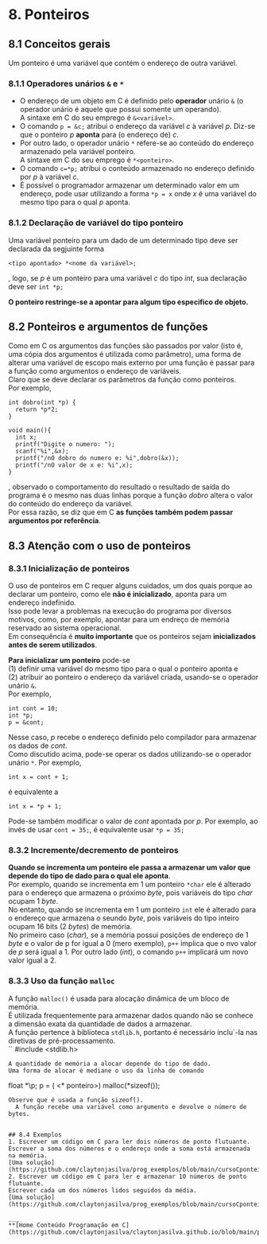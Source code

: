 # 8. Ponteiros

## 8.1 Conceitos gerais
Um ponteiro é uma variável que contém o endereço de outra variável.  

### 8.1.1 Operadores unários `&` e `*`
- O endereço de um objeto em C é definido pelo **operador** unário `&` (o operador unário é aquele que possui somente um operando).  
  A sintaxe em C do seu emprego é `&<variável>`.
- O comando `p = &c;` atribui o endereço da variável *c* à variável *p*. Diz-se que o ponteiro *p* **aponta** para (o endereço de) *c*.   
- Por outro lado, o operador unário `*` refere-se ao conteúdo do endereço armazenado pela variável ponteiro.  
  A sintaxe em C do seu emprego é `*<ponteiro>`.  
- O comando `c=*p;` atribui o conteúdo armazenado no endereço definido por *p* à variável *c*.
- É possível o programador armazenar um determinado valor em um endereço, pode usar utilizando a forma `*p = x` onde *x* é uma variável do mesmo tipo para o qual *p* aponta. 

### 8.1.2 Declaração de variável do tipo ponteiro  
Uma variável ponteiro para um dado de um determinado tipo deve ser declarada da segjuinte forma  

```
<tipo apontado> *<nome da variável>;
```
, logo, se *p* é um ponteiro para uma variável *c* do tipo *int*, sua declaração deve ser `int *p;`

**O ponteiro restringe-se a apontar para algum tipo especifico de objeto.**

## 8.2 Ponteiros e argumentos de funções
Como em C os argumentos das funções são passados por valor (isto é, uma cópia dos argumentos é utilizada como parâmetro), 
uma forma de alterar uma variável de escopo mais externo por uma função é passar para a função como argumentos o endereço de variáveis.  
Claro que se deve declarar os parâmetros da função como ponteiros.  
Por exemplo,  
```
int dobro(int *p) {
  return *p*2;
}

void main(){
  int x;
  printf("Digite o numero: ");
  scanf("%i",&x);
  printf("/nO dobro do numero e: %i",dobro(&x));
  printf("/nO valor de x e: %i",x);
}
```
, observado o comportamento do resultado o resultado de saída do programa é o mesmo nas duas linhas porque a função *dobro* altera o valor do conteúdo do endereço da variável.  
Por essa razão, se diz que em C **as funções também podem passar argumentos por referência**.

## 8.3 Atenção com o uso de ponteiros
### 8.3.1 Inicialização de ponteiros
O uso de ponteiros em C requer alguns cuidados, um dos quais porque ao declarar um ponteiro, como ele **não é inicializado**, aponta para um endereço indefinido.  
Isso pode levar a problemas na execução do programa por diversos motivos, como, por exemplo, apontar para um endreço de memória reservado ao sistema operacional.  
Em consequência é **muito importante** que os ponteiros sejam **inicializados antes de serem utilizados**.

**Para inicializar um ponteiro** pode-se  
(1) definir uma variável do mesmo tipo para o qual o ponteiro aponta e  
(2) atribuir ao ponteiro o endereço da variável criada, usando-se o operador unário `&`.  
Por exemplo,

```
int cont = 10;
int *p;
p = &cont;
```
Nesse caso, *p* recebe o endereço definido pelo compilador para armazenar os dados de *cont*.  
Como discutido acima, pode-se operar os dados utilizando-se o operador unário `*`. Por exemplo,

```
int x = cont + 1;
```
é equivalente a  
```
int x = *p + 1;
```
Pode-se também modificar o valor de *cont* apontada por *p*. Por exemplo, ao invés de usar `cont = 35;`, é equivalente usar `*p = 35;`

### 8.3.2 Incremente/decremento de ponteiros
**Quando se incrementa um ponteiro ele passa a armazenar um valor que depende do tipo de dado para o qual ele aponta**.  
Por exemplo, quando se incrementa em 1 um ponteiro `*char` ele é alterado para o endereço que armazena o próximo *byte*, 
pois variáveis do tipo *char* ocupam 1 *byte*.  
No entanto, quando se incrementa em 1 um ponteiro `int` ele é alterado para o endereço que armazena o seundo *byte*, 
pois variáveis do tipo inteiro ocupam 16 bits (2 *bytes*) de memória.  
No primeiro caso (*char*), se a memória possui posições de endereço de 1 *byte* e o valor de p for igual a 0 (mero exemplo), 
`p++` implica que o nvo valor de *p* será igual a 1. Por outro lado (*int*), o comando `p++` implicará um novo valor igual a 2. 

### 8.3.3 Uso da função `malloc`
A função `malloc()` é usada para alocação dinâmica de um bloco de memória.  
É utilizada frequentemente para armazenar dados quando não se conhece a dimensão exata da
quantidade de dados a armazenar.  
A função pertence à biblioteca `stdlib.h`, 
portanto é necessário inclu´-la nas diretivas de pré-processamento.  
``
#include <stdlib.h>
```
A quantidade de memória a alocar depende do tipo de dado.  
Uma forma de alocar é mediane o uso da linha de comando  
```
float \*\p;
p = (<tipo> <* ponteiro>) malloc(<quantidade de dados>*sizeof(<tipo>)); 
```
Observe que é usada a função sizeof().
  A função recebe uma variável como argumento e devolve o número de bytes.  
  

## 8.4 Exemplos
1. Escrever um código em C para ler dois números de ponto flutuante. Escrever a soma dos números e o endereço onde a soma está armazenada na memória. 
[Uma solução](https://github.com/claytonjasilva/prog_exemplos/blob/main/cursoCponteiro1.c)  
2. Escrever um código em C para ler e armazenar 10 números de ponto flutuante.  
Escrever cada um dos números lidos seguidos da média.  
[Uma solução](https://github.com/claytonjasilva/prog_exemplos/blob/main/cursoCponteiro2.c)

___
**[Home Conteúdo Programação em C](https://github.com/claytonjasilva/claytonjasilva.github.io/blob/main/progC_aulas.md)**   


